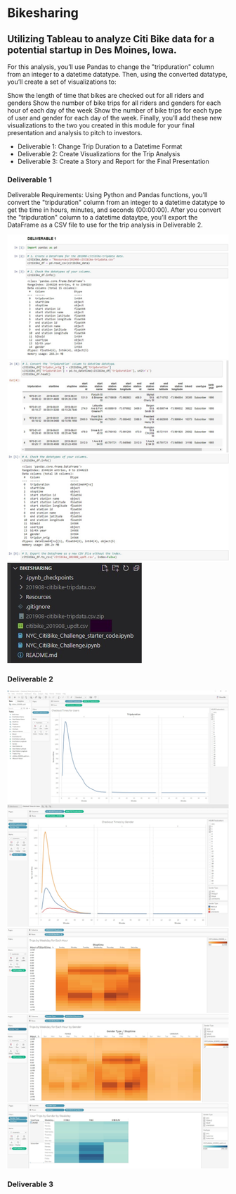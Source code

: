 # Bikesharing
## Utilizing Tableau to analyze Citi Bike data for a potential startup in Des Moines, Iowa.
For this analysis, you’ll use Pandas to change the "tripduration" column from an integer to a datetime datatype. Then, using the converted datatype, you’ll create a set of visualizations to:

Show the length of time that bikes are checked out for all riders and genders Show the number of bike trips for all riders and genders for each hour of each day of the week Show the number of bike trips for each type of user and gender for each day of the week. Finally, you’ll add these new visualizations to the two you created in this module for your final presentation and analysis to pitch to investors.

* Deliverable 1: Change Trip Duration to a Datetime Format
* Deliverable 2: Create Visualizations for the Trip Analysis
* Deliverable 3: Create a Story and Report for the Final Presentation
### Deliverable 1
Deliverable Requirements:
Using Python and Pandas functions, you’ll convert the "tripduration" column from an integer to a datetime datatype to get the time in hours, minutes, and seconds (00:00:00). After you convert the "tripduration" column to a datetime dataytpe, you’ll export the DataFrame as a CSV file to use for the trip analysis in Deliverable 2.

![Resources/Deliverable1_1_2.jpg](Resources/Deliverable1_1_2.jpg)
![Resources/Deliverable1_3_updated.jpg](Resources/Deliverable1_3_updated.jpg)
![Resources/Deliverable1_4_5.jpg](Resources/Deliverable1_4_5.jpg)
![Resources/Deliverable1_5_Updated_CSV.jpg](Resources/Deliverable1_5_Updated_CSV.jpg)
### Deliverable 2
![Resources/Deliverable2_Checkout_Times_for_Users_Viz.jpg](Resources/Deliverable2_Checkout_Times_for_Users_Viz.jpg)
![Resources/Deliverable2_Checkout_Times_by_Gender.jpg](Resources/Deliverable2_Checkout_Times_by_Gender.jpg)
![Resources/Deliverable2_Checkout_Trips_by_Weekday_per_Hour.jpg](Resources/Deliverable2_Checkout_Trips_by_Weekday_per_Hour.jpg)
![Resources/Deliverable2_Checkout_Trips_by_Weekday_per_Hour_by_Gender.jpg](Resources/Deliverable2_Checkout_Trips_by_Weekday_per_Hour_by_Gender.jpg)
![Resources/Deliverable2_User_Trips_by_Gender_by_Weekday.jpg](Resources/Deliverable2_User_Trips_by_Gender_by_Weekday.jpg)
### Deliverable 3
